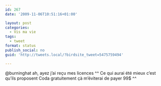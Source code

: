 ```yaml
---
id: 267
date: '2009-11-06T10:51:16+01:00'

layout: post
categories:
  - Vis ma vie
tags:
  - tweet
format: status
publish_social: no
guid: 'http://tweets.local/?birdsite_tweet=5475759494'

---
```


@burninghat ah, ayez j’ai reçu mes licences ^^ Ce qui aurai été mieux c’est qu’ils proposent Coda gratuitement çà m’éviterai de payer 99$ ^^